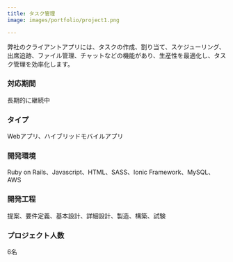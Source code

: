 ```yaml
---
title: タスク管理
image: images/portfolio/project1.png

---
```

弊社のクライアントアプリには、タスクの作成、割り当て、スケジューリング、出席追跡、ファイル管理、チャットなどの機能があり、生産性を最適化し、タスク管理を効率化します。

### 対応期間
長期的に継続中

### タイプ
Webアプリ、ハイブリッドモバイルアプリ

### 開発環境
Ruby on Rails、Javascript、HTML、SASS、Ionic Framework、MySQL、AWS

### 開発工程
提案、要件定義、基本設計、詳細設計、製造、構築、試験

### プロジェクト人数
6名